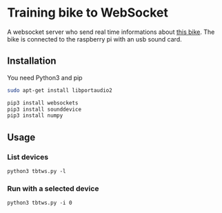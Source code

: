 # Training bike to WebSocket

A websocket server who send real time informations about [this bike](https://www.amazon.fr/gp/product/B00FZM5W3I/). The bike is connected to the raspberry pi with an usb sound card.

## Installation

You need Python3 and pip

```bash
sudo apt-get install libportaudio2

pip3 install websockets
pip3 install sounddevice
pip3 install numpy
```

## Usage

### List devices

```
python3 tbtws.py -l
```

### Run with a selected device

```
python3 tbtws.py -i 0
```
